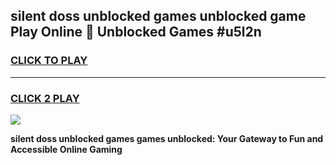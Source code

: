 
## silent doss unblocked games unblocked game Play Online 👋 Unblocked Games #u5l2n
<h3>
<a href="https://premium.freeplayer.one?title=silent_doss_unblocked_games&ref=21F">CLICK TO PLAY</a></h3>
<hr>

<h3>
<a href="https://premium.freeplayer.one?title=silent_doss_unblocked_games&ref=21F">CLICK 2 PLAY</a>
  
</h3>

<a href="https://premium.freeplayer.one?title=silent_doss_unblocked_games&ref=21F/"><img src="https://clearcache.store/games.png"></a>


**silent doss unblocked games games unblocked: Your Gateway to Fun and Accessible Online Gaming**
